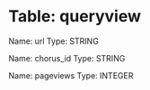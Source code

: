 Table: queryview
================

Name: url
Type: STRING

Name: chorus_id
Type: STRING

Name: pageviews
Type: INTEGER

